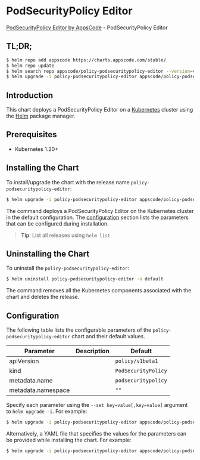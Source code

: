 # PodSecurityPolicy Editor

[PodSecurityPolicy Editor by AppsCode](https://appscode.com) - PodSecurityPolicy Editor

## TL;DR;

```bash
$ helm repo add appscode https://charts.appscode.com/stable/
$ helm repo update
$ helm search repo appscode/policy-podsecuritypolicy-editor --version=v0.21.0
$ helm upgrade -i policy-podsecuritypolicy-editor appscode/policy-podsecuritypolicy-editor -n default --create-namespace --version=v0.21.0
```

## Introduction

This chart deploys a PodSecurityPolicy Editor on a [Kubernetes](http://kubernetes.io) cluster using the [Helm](https://helm.sh) package manager.

## Prerequisites

- Kubernetes 1.20+

## Installing the Chart

To install/upgrade the chart with the release name `policy-podsecuritypolicy-editor`:

```bash
$ helm upgrade -i policy-podsecuritypolicy-editor appscode/policy-podsecuritypolicy-editor -n default --create-namespace --version=v0.21.0
```

The command deploys a PodSecurityPolicy Editor on the Kubernetes cluster in the default configuration. The [configuration](#configuration) section lists the parameters that can be configured during installation.

> **Tip**: List all releases using `helm list`

## Uninstalling the Chart

To uninstall the `policy-podsecuritypolicy-editor`:

```bash
$ helm uninstall policy-podsecuritypolicy-editor -n default
```

The command removes all the Kubernetes components associated with the chart and deletes the release.

## Configuration

The following table lists the configurable parameters of the `policy-podsecuritypolicy-editor` chart and their default values.

|     Parameter      | Description |            Default             |
|--------------------|-------------|--------------------------------|
| apiVersion         |             | <code>policy/v1beta1</code>    |
| kind               |             | <code>PodSecurityPolicy</code> |
| metadata.name      |             | <code>podsecuritypolicy</code> |
| metadata.namespace |             | <code>""</code>                |


Specify each parameter using the `--set key=value[,key=value]` argument to `helm upgrade -i`. For example:

```bash
$ helm upgrade -i policy-podsecuritypolicy-editor appscode/policy-podsecuritypolicy-editor -n default --create-namespace --version=v0.21.0 --set apiVersion=policy/v1beta1
```

Alternatively, a YAML file that specifies the values for the parameters can be provided while
installing the chart. For example:

```bash
$ helm upgrade -i policy-podsecuritypolicy-editor appscode/policy-podsecuritypolicy-editor -n default --create-namespace --version=v0.21.0 --values values.yaml
```
